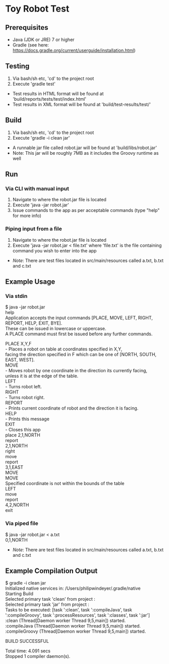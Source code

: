 # Toy Robot Test  

## Prerequisites  
- Java (JDK or JRE) 7 or higher  
- Gradle (see here: https://docs.gradle.org/current/userguide/installation.html)  

## Testing
1. Via bash/sh etc, 'cd' to the project root  
2. Execute 'gradle test'  

- Test results in HTML format will be found at 'build/reports/tests/test/index.html'  
- Test results in XML format will be found at 'build/test-results/test/'  


## Build  
1. Via bash/sh etc, 'cd' to the project root  
2. Execute 'gradle -i clean jar'  

- A runnable jar file called robot.jar will be found at 'build/libs/robot.jar'  
- Note: This jar will be roughly 7MB as it includes the Groovy runtime as well  

## Run
### Via CLI with manual input  
1. Navigate to where the robot.jar file is located  
2. Execute 'java -jar robot.jar'  
3. Issue commands to the app as per acceptable commands (type "help" for more info)  

### Piping input from a file  
1. Navigate to where the robot.jar file is located  
2. Execute 'java -jar robot.jar < file.txt' where 'file.txt' is the file containing command you wish to enter into the app  

- *Note*: There are test files located in src/main/resources called a.txt, b.txt and c.txt  

## Example Usage

### Via stdin
$ java -jar robot.jar  
help  
Application accepts the input commands [PLACE, MOVE, LEFT, RIGHT, REPORT, HELP, EXIT, BYE].  
These can be issued in lowercase or uppercase.  
A PLACE command must first be issued before any further commands.  
  
PLACE X,Y,F  
	- Places a robot on table at coordinates specified in X,Y,  
	  facing the direction specified in F which can be one of [NORTH, SOUTH, EAST, WEST].  
MOVE  
	- Moves robot by one coordinate in the direction its currently facing,  
	  unless it is at the edge of the table.  
LEFT  
	- Turns robot left.  
RIGHT  
	- Turns robot right.  
REPORT  
	- Prints current coordinate of robot and the direction it is facing.  
HELP  
	- Prints this message  
EXIT  
	- Closes this app  
place 2,1,NORTH  
report  
2,1,NORTH  
right  
move  
report  
3,1,EAST  
MOVE  
MOVE  
Specified coordinate is not within the bounds of the table  
LEFT  
move  
report  
4,2,NORTH  
exit  

### Via piped file
$ java -jar robot.jar < a.txt  
0,1,NORTH  

- *Note*: There are test files located in src/main/resources called a.txt, b.txt and c.txt  
  
## Example Compilation Output  
$ gradle -i clean jar  
Initialized native services in: /Users/philipwindeyer/.gradle/native  
Starting Build  
Selected primary task 'clean' from project :  
Selected primary task 'jar' from project :  
Tasks to be executed: [task ':clean', task ':compileJava', task ':compileGroovy', task ':processResources', task ':classes', task ':jar']  
:clean (Thread[Daemon worker Thread 9,5,main]) started.  
:compileJava (Thread[Daemon worker Thread 9,5,main]) started.  
:compileGroovy (Thread[Daemon worker Thread 9,5,main]) started.  
  
BUILD SUCCESSFUL  
  
Total time: 4.091 secs  
Stopped 1 compiler daemon(s).  
